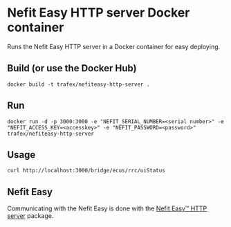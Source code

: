 Nefit Easy HTTP server Docker container
=======================================

Runs the Nefit Easy HTTP server in a Docker container for easy deploying.


Build (or use the Docker Hub)
-----------------------------

    docker build -t trafex/nefiteasy-http-server .

Run
---

    docker run -d -p 3000:3000 -e "NEFIT_SERIAL_NUMBER=<serial number>" -e "NEFIT_ACCESS_KEY=<accesskey>" -e "NEFIT_PASSWORD=<password>" trafex/nefiteasy-http-server

Usage
-----

    curl http://localhost:3000/bridge/ecus/rrc/uiStatus

Nefit Easy
----------
Communicating with the Nefit Easy is done with the [Nefit Easy™ HTTP server](https://github.com/robertklep/nefit-easy-http-server) package.
